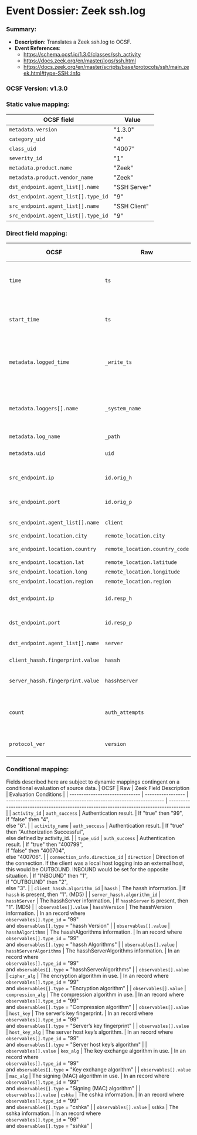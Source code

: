# Event Dossier: Zeek ssh.log
### Summary:
- **Description**: Translates a Zeek ssh.log to OCSF. 
- **Event References**:
  - https://schema.ocsf.io/1.3.0/classes/ssh_activity
  - https://docs.zeek.org/en/master/logs/ssh.html
  - https://docs.zeek.org/en/master/scripts/base/protocols/ssh/main.zeek.html#type-SSH::Info


 ### OCSF Version: v1.3.0


 ### Static value mapping:
| OCSF field                          | Value                                           |
| ----------------------------------- | ----------------------------------------------- |
| `metadata.version`                  | "1.3.0"                                         |
| `category_uid`                      | "4"                                             |
| `class_uid`                         | "4007"                                          |
| `severity_id`                       | "1"                                             |
| `metadata.product.name`             | "Zeek"                                          |
| `metadata.product.vendor_name`      | "Zeek"                                          |
| `dst_endpoint.agent_list[].name`    | "SSH Server"                                    |
| `dst_endpoint.agent_list[].type_id` | "9"                                             |
| `src_endpoint.agent_list[].name`    | "SSH Client"                                    |
| `src_endpoint.agent_list[].type_id` | "9"                                             |


 ### Direct field mapping:
| OCSF                           | Raw                         | Zeek Field Description                                                                  | Notes                   |
| ------------------------------ | --------------------------- | --------------------------------------------------------------------------------------- | ----------------------- |
| `time`                         | `ts`                        | Timestamp indicating when the event occurred.                                           | Convert to epoch value. |
| `start_time`                   | `ts`                        | Timestamp indicating when the event occurred.                                           | Convert to epoch value. |
| `metadata.logged_time`         | `_write_ts`                 | Timestamp indicating when the log entry was written to disk.                            | Convert to epoch value. |
| `metadata.loggers[].name`      | `_system_name`              | Name of the system or logging subsystem generating the log entry.                       |                         |
| `metadata.log_name`            | `_path`                     | Log name.                                                                               |                         |
| `metadata.uid`                 | `uid`                       | Unique ID for the connection.                                                           |                         |
| `src_endpoint.ip`              | `id.orig_h`                 | The originator’s IP address.                                                            |                         |
| `src_endpoint.port`            | `id.orig_p`                 | The originator’s port number.                                                           |                         |
| `src_endpoint.agent_list[].name` | `client`                  | The client’s version string.                                                            |                         |
| `src_endpoint.location.city`   | `remote_location.city`      | The city.                                                                               |                         |
| `src_endpoint.location.country`| `remote_location.country_code` | The country code.                                                                    |                         |
| `src_endpoint.location.lat`    | `remote_location.latitude`  | Latitude.                                                                               |                         |
| `src_endpoint.location.long`   | `remote_location.longitude` | Longitude.                                                                              |                         |
| `src_endpoint.location.region` | `remote_location.region`    | The region.                                                                             |                         |
| `dst_endpoint.ip`              | `id.resp_h`                 | The responder’s IP address.                                                             |                         |
| `dst_endpoint.port`            | `id.resp_p`                 | The responder’s port number.                                                            |                         |
| `dst_endpoint.agent_list[].name` | `server`                  | The server’s version string.                                                            |                         |
| `client_hassh.fingerprint.value` | `hassh`                   | The hassh information.                                                                  |                         |
| `server_hassh.fingerprint.value` | `hasshServer`             | The hasshServer information.                                                            |                         |
| `count`                        | `auth_attempts`             | The number of authentication attempts observed.                                         |                         |
| `protocol_ver`                 | `version`                   | SSH major version (1, 2, or unset).                                                     | As string for vendor compatibility. |


 ### Conditional mapping:
Fields described here are subject to dynamic mappings contingent on a conditional evaluation of source data.
| OCSF                           | Raw               | Zeek Field Description                                              | Evaluation Conditions                                                                   |
| ------------------------------ | ----------------- | ------------------------------------------------------------------- | --------------------------------------------------------------------------------------- |
| `activity_id`                  | `auth_success`    | Authentication result.                                              | If "true" then "99", <br>if "false" then "4", <br>else "6".                             |
| `activity_name`                | `auth_success`    | Authentication result.                                              | If "true" then "Authorization Successful", <br>else defined by activity_id.             |
| `type_uid`                     | `auth_success`    | Authentication result.                                              | If "true" then "400799", <br>if "false" then "400704", <br>else "400706".               |
| `connection_info.direction_id` | `direction`       | Direction of the connection. If the client was a local host logging into an external host, this would be OUTBOUND. INBOUND would be set for the opposite situation. | If "INBOUND" then "1", <br>if "OUTBOUND" then "2", <br>else "3". |
| `client_hassh.algorithm_id`    | `hassh`           | The hassh information.                                              | If `hassh` is present, then "1". (MD5)                                                  |
| `server_hassh.algorithm_id`    | `hasshServer`     | The hasshServer information.                                        | If `hasshServer` is present, then "1". (MD5)                                            |
| `observables[].value`          | `hasshVersion`    | The hasshVersion information.                                       | In an record where <br>`observables[].type_id` = "99" <br>and `observables[].type` = "hassh Version"               |
| `observables[].value`          | `hasshAlgorithms` | The hasshAlgorithms information.                                    | In an record where <br>`observables[].type_id` = "99" <br>and `observables[].type` = "hassh Algorithms"            |
| `observables[].value`          | `hasshServerAlgorithms` | The hasshServerAlgorithms information.                        | In an record where <br>`observables[].type_id` = "99" <br>and `observables[].type` = "hasshServerAlgorithms"       |
| `observables[].value`          | `cipher_alg`      | The encryption algorithm in use.                                    | In an record where <br>`observables[].type_id` = "99" <br>and `observables[].type` = "Encryption algorithm"        |
| `observables[].value`          | `compression_alg` | The compression algorithm in use.                                   | In an record where <br>`observables[].type_id` = "99" <br>and `observables[].type` = "Compression algorithm"       |
| `observables[].value`          | `host_key`        | The server’s key fingerprint.                                       | In an record where <br>`observables[].type_id` = "99" <br>and `observables[].type` = "Server’s key fingerprint"    |
| `observables[].value`          | `host_key_alg`    | The server host key’s algorithm.                                    | In an record where <br>`observables[].type_id` = "99" <br>and `observables[].type` = "Server host key’s algorithm" |
| `observables[].value`          | `kex_alg`         | The key exchange algorithm in use.                                  | In an record where <br>`observables[].type_id` = "99" <br>and `observables[].type` = "Key exchange algorithm"      |
| `observables[].value`          | `mac_alg`         | The signing (MAC) algorithm in use.                                 | In an record where <br>`observables[].type_id` = "99" <br>and `observables[].type` = "Signing (MAC) algorithm"     |
| `observables[].value`          | `cshka`           | The cshka information.                                              | In an record where <br>`observables[].type_id` = "99" <br>and `observables[].type` = "cshka"                       |
| `observables[].value`          | `sshka`           | The sshka information.                                              | In an record where <br>`observables[].type_id` = "99" <br>and `observables[].type` = "sshka"                       |
